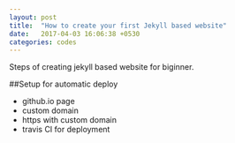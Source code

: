 ```yaml
---
layout: post
title:  "How to create your first Jekyll based website"
date:   2017-04-03 16:06:38 +0530
categories: codes
---
```

Steps of creating jekyll based website for biginner.

##Setup for automatic deploy 
- github.io page
- custom domain
- https with custom domain
- travis CI for deployment
